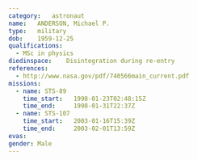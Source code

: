 ```yaml
---
category:	astronaut
name:	ANDERSON, Michael P.
type:	military
dob:	1959-12-25
qualifications:
  - MSc in physics
diedinspace:	Disintegration during re-entry
references:
  - http://www.nasa.gov/pdf/740566main_current.pdf
missions:
  - name: STS-89
    time_start:   1998-01-23T02:48:15Z
    time_end:     1998-01-31T22:37Z
  - name: STS-107
    time_start:   2003-01-16T15:39Z
    time_end:     2003-02-01T13:59Z
evas:
gender:	Male
---
```

